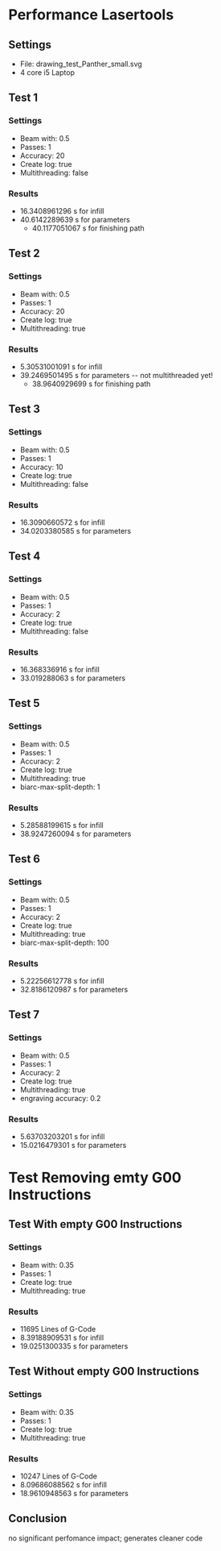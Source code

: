 # Performance Lasertools

## Settings
- File: drawing_test_Panther_small.svg
- 4 core i5 Laptop

## Test 1
### Settings
- Beam with: 0.5
- Passes: 1
- Accuracy: 20
- Create log: true
- Multithreading: false

### Results
- 16.3408961296 s for infill 
- 40.6142289639 s for parameters 
    - 40.1177051067 s for finishing path 

## Test 2
### Settings
- Beam with: 0.5
- Passes: 1
- Accuracy: 20
- Create log: true
- Multithreading: true

### Results
- 5.30531001091 s for infill 
- 39.2469501495 s for parameters -- not multithreaded yet!
    - 38.9640929699 s for finishing path

## Test 3
### Settings
- Beam with: 0.5
- Passes: 1
- Accuracy: 10
- Create log: true
- Multithreading: false

### Results
- 16.3090660572 s for infill 
- 34.0203380585 s for parameters 

## Test 4
### Settings
- Beam with: 0.5
- Passes: 1
- Accuracy: 2
- Create log: true
- Multithreading: false

### Results
- 16.368336916 s for infill 
- 33.019288063 s for parameters 

## Test 5
### Settings
- Beam with: 0.5
- Passes: 1
- Accuracy: 2
- Create log: true
- Multithreading: true
- biarc-max-split-depth: 1

### Results
- 5.28588199615 s for infill 
- 38.9247260094 s for parameters 

## Test 6
### Settings
- Beam with: 0.5
- Passes: 1
- Accuracy: 2
- Create log: true
- Multithreading: true
- biarc-max-split-depth: 100

### Results
- 5.22256612778 s for infill 
- 32.8186120987 s for parameters 

## Test 7
### Settings
- Beam with: 0.5
- Passes: 1
- Accuracy: 2
- Create log: true
- Multithreading: true
- engraving accuracy: 0.2

### Results
- 5.63703203201 s for infill 
- 15.0216479301 s for parameters 

# Test Removing emty G00 Instructions


## Test With empty G00 Instructions
### Settings
- Beam with: 0.35
- Passes: 1
- Create log: true
- Multithreading: true

### Results
- 11695 Lines of G-Code
- 8.39188909531 s for infill
- 19.0251300335 s for parameters

## Test Without empty G00 Instructions
### Settings
- Beam with: 0.35
- Passes: 1
- Create log: true
- Multithreading: true

### Results
- 10247 Lines of G-Code
- 8.09686088562 s for infill
- 18.9610948563 s for parameters 

## Conclusion
no significant perfomance impact; generates cleaner code

